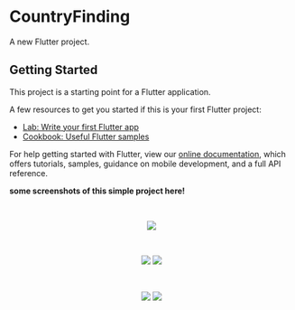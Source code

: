 # CountryFinding

A new Flutter project.

## Getting Started

This project is a starting point for a Flutter application.

A few resources to get you started if this is your first Flutter project:

- [Lab: Write your first Flutter app](https://flutter.dev/docs/get-started/codelab)
- [Cookbook: Useful Flutter samples](https://flutter.dev/docs/cookbook)

For help getting started with Flutter, view our
[online documentation](https://flutter.dev/docs), which offers tutorials,
samples, guidance on mobile development, and a full API reference.

<b>some screenshots of this simple project here!</b>
<p>
<br>
<p align="center" width = 350>
    <image src= "https://user-images.githubusercontent.com/40542971/85973186-33317d80-b9fc-11ea-823f-c0a4e681ff3f.png"/>
  
  </p>
  <Br>
  <p align="center" width = 350>
    <image src= "https://user-images.githubusercontent.com/40542971/85973192-33ca1400-b9fc-11ea-94ae-fad105b4e266.png"/>
   <image src= "https://user-images.githubusercontent.com/40542971/85973193-3462aa80-b9fc-11ea-9951-f5b4fd226c59.png"/>
  </p>
  <br>
  <p align="center" width = 350>
    <image src= "https://user-images.githubusercontent.com/40542971/85973184-3298e700-b9fc-11ea-81cd-68810eddc8a1.png"/>
   <image src= "https://user-images.githubusercontent.com/40542971/85973182-3167ba00-b9fc-11ea-919a-0c13bcf9b72e.png"/>
  </p>
  <br>
</p>
